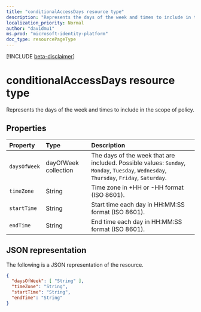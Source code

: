 ```yaml
---
title: "conditionalAccessDays resource type"
description: "Represents the days of the week and times to include in the scope of policy."
localization_priority: Normal
author: "davidmu1"
ms.prod: "microsoft-identity-platform"
doc_type: resourcePageType
---
```


[!INCLUDE [beta-disclaimer](../../includes/beta-disclaimer.md)]

# conditionalAccessDays resource type

Represents the days of the week and times to include in the scope of policy.

## Properties

| Property | Type | Description |
|:-------- |:---- |:----------- |
| `daysOfWeek` | dayOfWeek collection | The days of the week that are included. Possible values: `Sunday`, `Monday`, `Tuesday`, `Wednesday`, `Thursday`, `Friday`, `Saturday`. |
| `timeZone` | String | Time zone in +HH or -HH format (ISO 8601). |
| `startTime` | String | Start time each day in HH:MM:SS format (ISO 8601). |
| `endTime` | String | End time each day in HH:MM:SS format (ISO 8601). |

## JSON representation

The following is a JSON representation of the resource.

<!-- {
  "blockType": "resource",
  "optionalProperties": [
    "daysOfWeek",
    "timeZone",
    "startTime",
    "endTime"
  ],
  "@odata.type": "microsoft.graph.conditionalaccessdays"
}-->

```JSON
{
  "daysOfWeek": [ "String" ],
  "timeZone": "String",
  "startTime": "String",
  "endTime": "String"
}
```

<!-- uuid: 8fcb5dbc-d5aa-4681-8e31-b001d5168d79
2015-10-25 14:57:30 UTC -->
<!--
{
  "type": "#page.annotation",
  "description": "conditionalaccessdays resource",
  "keywords": "",
  "section": "documentation",
  "tocPath": "",
  "suppressions": []
}
-->